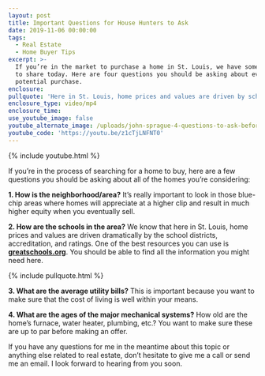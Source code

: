 ```yaml
---
layout: post
title: Important Questions for House Hunters to Ask
date: 2019-11-06 00:00:00
tags:
  - Real Estate
  - Home Buyer Tips
excerpt: >-
  If you’re in the market to purchase a home in St. Louis, we have some advice
  to share today. Here are four questions you should be asking about every
  potential purchase.
enclosure:
pullquote: 'Here in St. Louis, home prices and values are driven by school districts.'
enclosure_type: video/mp4
enclosure_time:
use_youtube_image: false
youtube_alternate_image: /uploads/john-sprague-4-questions-to-ask-before-buying-a-home.jpg
youtube_code: 'https://youtu.be/z1cTjLNFNT0'
---
```


{% include youtube.html %}

If you’re in the process of searching for a home to buy, here are a few questions you should be asking about all of the homes you’re considering:

**1\. How is the neighborhood/area?** It’s really important to look in those blue-chip areas where homes will appreciate at a higher clip and result in much higher equity when you eventually sell.

**2\. How are the schools in the area?** We know that here in St. Louis, home prices and values are driven dramatically by the school districts, accreditation, and ratings. One of the best resources you can use is **<u><a target="_blank" href="https://www.greatschools.org/">greatschools.org</a></u>**. You should be able to find all the information you might need here.

{% include pullquote.html %}

**3\. What are the average utility bills?** This is important because you want to make sure that the cost of living is well within your means.

**4\. What are the ages of the major mechanical systems?** How old are the home’s furnace, water heater, plumbing, etc.? You want to make sure these are up to par before making an offer.

If you have any questions for me in the meantime about this topic or anything else related to real estate, don’t hesitate to give me a call or send me an email. I look forward to hearing from you soon.<br>&nbsp;